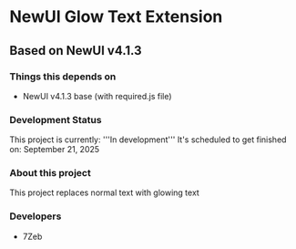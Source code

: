 # NewUI Glow Text Extension
## Based on NewUI v4.1.3

### Things this depends on
- NewUI v4.1.3 base (with required.js file)

### Development Status
This project is currently: '''In development''' It's scheduled to get finished on: September 21, 2025

### About this project
This project replaces normal text with glowing text

### Developers
- 7Zeb
